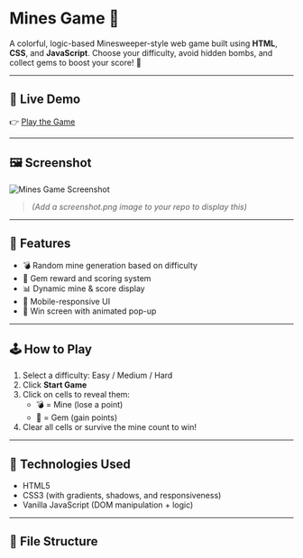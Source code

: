 # Mines Game 🧨

A colorful, logic-based Minesweeper-style web game built using **HTML**, **CSS**, and **JavaScript**. Choose your difficulty, avoid hidden bombs, and collect gems to boost your score! 💎

---

## 🔗 Live Demo

👉 [Play the Game](https://DhadhistTiwari.github.io/mines-game/)

---

## 🖼️ Screenshot

![Mines Game Screenshot](screenshot.png)
> *(Add a screenshot.png image to your repo to display this)*

---

## 🎯 Features

- 💣 Random mine generation based on difficulty
- 💎 Gem reward and scoring system
- 📊 Dynamic mine & score display
- 📱 Mobile-responsive UI
- 🎉 Win screen with animated pop-up

---

## 🕹️ How to Play

1. Select a difficulty: Easy / Medium / Hard
2. Click **Start Game**
3. Click on cells to reveal them:
   - 💣 = Mine (lose a point)
   - 💎 = Gem (gain points)
4. Clear all cells or survive the mine count to win!

---

## 🧪 Technologies Used

- HTML5
- CSS3 (with gradients, shadows, and responsiveness)
- Vanilla JavaScript (DOM manipulation + logic)

---

## 📁 File Structure

